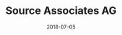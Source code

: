 ---
title:          "Source Associates AG"
date:           "2018-07-05"
draft:          false
robotsExclude:  true
---
